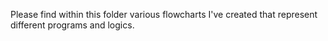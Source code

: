 Please find within this folder various flowcharts I've created that represent different programs and logics. 
